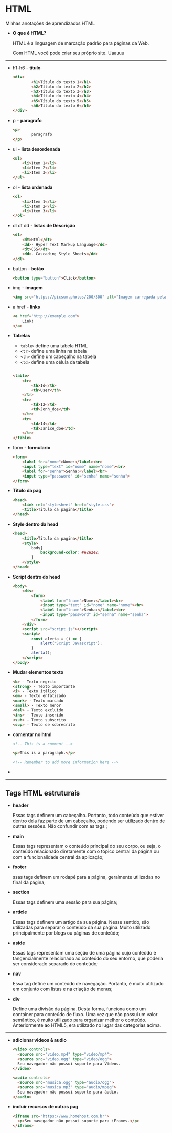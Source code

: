 # HTML
Minhas anotações de aprendizados HTML

- **O que é HTML?**
    
    HTML é a linguagem de marcação padrão para páginas da Web.
    
    Com HTML você pode criar seu próprio site. Uaauuu
    
---

- h1-h6 - **título**
    
    ```html
    <div>
            <h1>Título do texto 1</h1>
            <h2>Título do texto 2</h2>
            <h3>Título do texto 3</h3>
            <h4>Título do texto 4</h4>
            <h5>Título do texto 5</h5>
            <h6>Título do texto 6</h6>
    </div>
    ```
    
- p - **paragrafo**
    
    ```html
    <p>
    		paragrafo
    </p>
    ```
    
- ul - **lista desordenada**
    
    ```html
    <ul>
        <li>Item 1</li>
        <li>Item 2</li>
        <li>Item 3</li>
    </ul>
    ```
    
- ol - **lista ordenada**
    
    ```html
    <ol>
        <li>Item 1</li>
        <li>Item 2</li>
        <li>Item 3</li>
    </ol>
    ```
    
- dl dt dd - l****istas de Descrição****
    
    ```html
    <dl>
        <dt>Html</dt>
        <dd>- Hyper Text Markup Language</dd>
        <dt>CSS</dt>
        <dd>- Cascading Style Sheets</dd>
    </dl>
    ```
    
- button - **botão**
    
    ```html
    <button type="button">Click</button>
    ```
    
- img - **imagem**
    
    ```html
    <img src="https://picsum.photos/200/300" alt="Imagem carregada pela api" width="100px" height="100px">
    ```
    
- a href - **links**
    
    ```html
    <a href="http://example.com">
        Link!
    </a>
    ```
    
- **Tabelas**
    - `table>` define uma tabela HTML
    - `<tr>` define uma linha na tabela
    - `<th>` define um cabeçalho na tabela
    - `<td>` define uma célula da tabela
    
    ```html

    <table>
        <tr>
            <th>Id</th>
            <th>User</th>
        </tr>
        <tr>
            <td>12</td>
            <td>Jonh_doe</td>
        </tr>
        <tr>
            <td>14</td>
            <td>Janice_doe</td>
        </tr>
    </table>
    ```
    
- form - **formulario**
    
    ```html
    <form>
        <label for="nome">Nome:</label><br>
        <input type="text" id="nome" name="nome"><br>
        <label for="senha">Senha:</label><br>
        <input type="password" id="senha" name="senha">
    </form>
    ```
    
- **Titulo da pag**
    
    ```html
    <head>
        <link rel="stylesheet" href="style.css">
        <title>Titulo da pagina</title>
    </head>
    ```
    
- **Style dentro da head**
    
    ```html
    <head>
        <title>Titulo da pagina</title>
        <style>
            body{
                background-color: #e2e2e2;
            }
        </style>
    </head>
    ```
    
- **Script dentro do head**
    
    ```html
    <body>
        <div>
            <form>
                <label for="fname">Nome:</label><br>
                <input type="text" id="nome" name="nome"><br>
                <label for="lname">Senha:</label><br>
                <input type="password" id="senha" name="senha">
            </form>
        </div>
        <script src="script.js"></script>
        <script>
            const alerta = () => {
                alert("Script Javascript");
            }
            alerta();
        </script>
    </body>
    ```
    
- **Mudar elementos texto**
    
    ```html
    <b> - Texto negrito
    <strong> - Texto importante
    <i> - Texto itálico
    <em> - Texto enfatizado
    <mark> - Texto marcado
    <small> - Texto menor
    <del> - Texto excluído
    <ins> - Texto inserido
    <sub> - Texto subscrito
    <sup> - Texto de sobrecrito
    ```
    
- **comentar no html**
    
    ```html
    <!-- This is a comment -->
    
    <p>This is a paragraph.</p>
    
    <!-- Remember to add more information here -->
    ```
    
- 

---

## **Tags HTML estruturais**

- **header**
    
    Essas tags definem um cabeçalho. Portanto, todo conteúdo que estiver dentro dela faz parte de um cabeçalho, podendo ser utilizado dentro de outras sessões. Não confundir com as tags <head>;
    
- **main**
    
    Essas tags representam o conteúdo principal do seu corpo, ou seja, o conteúdo relacionado diretamente com o tópico central da página ou com a funcionalidade central da aplicação;
    
- **footer**
    
    ssas tags definem um rodapé para a página, geralmente utilizadas no final da página;
    
- **section**
    
    Essas tags definem uma sessão para sua página;
    
- **article**
    
    Essas tags definem um artigo da sua página. Nesse sentido, são utilizadas para separar o conteúdo da sua página. Muito utilizado principalmente por blogs ou páginas de conteúdo;
    
- **aside**
    
    Essas tags representam uma seção de uma página cujo conteúdo é tangencialmente relacionado ao conteúdo do seu entorno, que poderia ser considerado separado do conteúdo;
    
- **nav**
    
    Essa tag define um conteúdo de navegação. Portanto, é muito utilizado em conjunto com listas e na criação de menus;
    
- **div**
    
    Define uma divisão da página. Desta forma, funciona como um container para conteúdo de fluxo. Uma vez que não possui um valor semântico, é muito utilizado para organizar melhor o conteúdo. Anteriormente ao HTML5, era utilizado no lugar das categorias acima.
    

---

- **adicionar videos & audio**
    
    ```html
    <video controls>
      <source src="video.mp4" type="video/mp4">
      <source src="video.ogg" type="video/ogg">
      Seu navegador não possui suporte para Vídeos.
    </video>
    
    <audio controls>
      <source src="musica.ogg" type="audio/ogg">
      <source src="musica.mp3" type="audio/mpeg">
      Seu navegador não possui suporte para áudio.
    </audio>
    ```
    
- **incluir recursos de outras pag**
    
    ```html
    <iframe src="https://www.homehost.com.br">
      <p>Seu navegador não possui suporte para iFrames.</p>
    </iframe>
    ```
